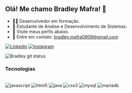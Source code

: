 ## Olá! Me chamo Bradley Mafra! 👋

- 👨‍💻 Desenvolvedor em formação.
- 📖 Estudante de Analise e Desenvolvimento de Sistemas.
- 👀 Visite meus perfis abaixo.
- 📱 Entre em contato: bradley.mafra0909@gmail.com


[![Linkedin](https://img.shields.io/badge/LinkedIn-0077B5?style=for-the-badge&logo=linkedin&logoColor=white)](https://www.linkedin.com/in/bradley-mafra-21148120b/) [![Instagram](https://img.shields.io/badge/Instagram-E4405F?style=for-the-badge&logo=instagram&logoColor=white)](https://www.instagram.com/bradley_mafra/)

![Bradley git status](https://github-readme-stats.vercel.app/api/top-langs/?username=BradleyMafra&theme=algolia )


### Tecnologias

<div style="display: inline_block"><br/>
    <img align="center" alt ="javascript" src="https://img.shields.io/badge/JavaScript-F7DF1E?style=for-the-badge&logo=javascript&logoColor=black"/>
    <img align="center" alt ="html5" src="https://img.shields.io/badge/HTML5-E34F26?style=for-the-badge&logo=html5&logoColor=white"/>
    <img align="center" alt ="java" src="https://img.shields.io/badge/Java-ED8B00?style=for-the-badge&logo=java&logoColor=white"/>
    <img align="center" alt ="css3" src="https://img.shields.io/badge/CSS3-1572B6?style=for-the-badge&logo=css3&logoColor=white"/>
    <img align="center" alt ="mysql" src="https://img.shields.io/badge/MySQL-00000F?style=for-the-badge&logo=mysql&logoColor=white"/>
    <img align="center" alt ="mariadb" src="https://img.shields.io/badge/MariaDB-003545?style=for-the-badge&logo=mariadb&logoColor=white"/>
<div/> 
